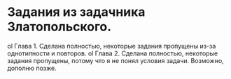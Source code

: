 # Задания из задачника Златопольского.

ol Глава 1. Сделана полностью, некоторые задания пропущены из-за однотипности и повторов.
ol Глава 2. Сделана полностью, некоторые задания пропущены, потому что я не понял условия задачи. Возможно, дополню позже.
